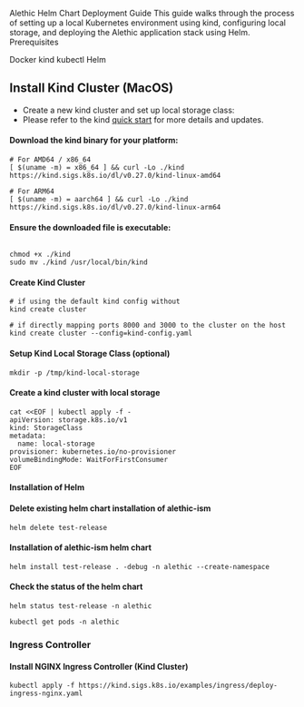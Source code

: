 Alethic Helm Chart Deployment Guide
This guide walks through the process of setting up a local Kubernetes environment using kind, configuring local storage, and deploying the Alethic application stack using Helm.
Prerequisites

Docker
kind
kubectl
Helm

## Install Kind Cluster (MacOS)
* Create a new kind cluster and set up local storage class:
* Please refer to the kind [quick start](https://kind.sigs.k8s.io/docs/user/quick-start/) for more details and updates.

#### Download the kind binary for your platform:
```shell
# For AMD64 / x86_64
[ $(uname -m) = x86_64 ] && curl -Lo ./kind https://kind.sigs.k8s.io/dl/v0.27.0/kind-linux-amd64
```

```shell
# For ARM64
[ $(uname -m) = aarch64 ] && curl -Lo ./kind https://kind.sigs.k8s.io/dl/v0.27.0/kind-linux-arm64
```

#### Ensure the downloaded file is executable:
```shell

chmod +x ./kind
sudo mv ./kind /usr/local/bin/kind
```

#### Create Kind Cluster
```shell
# if using the default kind config without
kind create cluster

# if directly mapping ports 8000 and 3000 to the cluster on the host
kind create cluster --config=kind-config.yaml
```

#### Setup Kind Local Storage Class (optional)
```shell
mkdir -p /tmp/kind-local-storage
```

#### Create a kind cluster with local storage
```shell 
cat <<EOF | kubectl apply -f -
apiVersion: storage.k8s.io/v1
kind: StorageClass
metadata:
  name: local-storage
provisioner: kubernetes.io/no-provisioner
volumeBindingMode: WaitForFirstConsumer
EOF
```

#### Installation of Helm

#### Delete existing helm chart installation of alethic-ism

```shell
helm delete test-release
```

#### Installation of alethic-ism helm chart
```shell
helm install test-release . -debug -n alethic --create-namespace
```

#### Check the status of the helm chart
```shell
helm status test-release -n alethic
```

```shell
kubectl get pods -n alethic
```


### Ingress Controller
#### Install NGINX Ingress Controller (Kind Cluster)
```shell
kubectl apply -f https://kind.sigs.k8s.io/examples/ingress/deploy-ingress-nginx.yaml
```